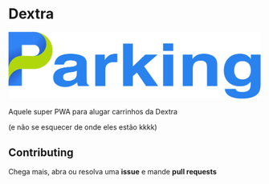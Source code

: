 # Dextra

![Dextra Parking](./public/images/logo.png)

Aquele super PWA para alugar carrinhos da Dextra

(e não se esquecer de onde eles estão kkkk)


## Contributing

Chega mais, abra ou resolva uma **issue** e mande **pull requests**
